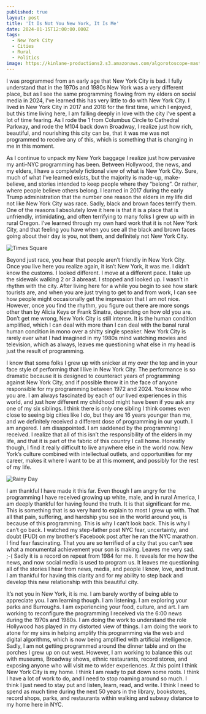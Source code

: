 ```yaml
---
published: true
layout: post
title: 'It Is Not You New York, It Is Me'
date: 2024-01-15T12:00:00.000Z
tags:
  - New York City
  - Cities
  - Rural
  - Politics
image: https://kinlane-productions2.s3.amazonaws.com/algorotoscope-master/american-dream-fundamental-nyc-57th-3.jpeg
---
```

I was programmed from an early age that New York City is bad. I fully understand that in the 1970s and 1980s New York was a very different place, but as I see the same programming flowing from my elders on social media in 2024, I’ve learned this has very little to do with New York City. I lived in New York City in 2017 and 2018 for the first time, which I enjoyed, but this time living here, I am falling deeply in love with the city I’ve spent a lot of time fearing. As I rode the 1 from Columbus Circle to Cathedral Parkway, and rode the M104 back down Broadway, I realize just how rich, beautiful, and nourishing this city can be, that it was me was not programmed to receive any of this, which is something that is changing in me in this moment.

As I continue to unpack my New York baggage I realize just how pervasive my anti-NYC programming has been. Between Hollywood, the news, and my elders, I have a completely fictional view of what is New York City. Sure, much of what I’ve learned exists, but the majority is made-up, make-believe, and stories intended to keep people where they “belong”. Or rather, where people believe others belong. I learned in 2017 during the early Trump administration that the number one reason the elders in my life did not like New York City was race. Sadly, black and brown faces terrify them. One of the reasons I absolutely love it here is that it is a place that is unfriendly, intimidating, and often terrifying to many folks I grew up with in rural Oregon. I’ve learned through my own hard work that it is not New York City, and that feeling you have when you see all the black and brown faces going about their day is you, not them, and definitely not New York City.

![Times Square](https://kinlane-productions2.s3.amazonaws.com/algorotoscope-master/american-dream-fundamental-times-square-corner.jpeg "Times Square")


Beyond just race, you hear that people aren’t friendly in New York City. Once you live here you realize again, it isn’t New York, it was me. I didn’t know the customs. I looked different. I move at a different pace. I take up the sidewalk walking 2 or 3 abreast. I stopped and looked up. I wasn’t in rhythm with the city. After living here for a while you begin to see how stark tourists are, and when you are just trying to get to and from work, I can see how people might occasionally get the impression that I am not nice. However, once you find the rhythm, you figure out there are more songs other than by Alicia Keys or Frank Sinatra, depending on how old you are. Don’t get me wrong, New York City is still intense. It is the human condition amplified, which I can deal with more than I can deal with the banal rural human condition in mono over a shitty single speaker. New York City is rarely ever what I had imagined in my 1980s mind watching movies and television, which as always, leaves me questioning what else in my head is just the result of programming.

I know that some folks I grew up with snicker at my over the top and in your face style of performing that I live in New York City. The performance is so dramatic because it is designed to counteract years of programming against New York City, and if possible throw it in the face of anyone responsible for my programming between 1972 and 2024. You know who you are. I am always fascinated by each of our lived experiences in this world, and just how different my childhood might have been if you ask any one of my six siblings. I think there is only one sibling I think comes even close to seeing big cities like I do, but they are 16 years younger than me, and we definitely received a different dose of programming in our youth. I am angered. I am disappointed. I am saddened by the programming I received. I realize that all of this isn’t the responsibility of the elders in my life, and that it is part of the fabric of this country I call home. Honestly though, I find it really difficult to live anywhere else in the world now. New York’s culture combined with intellectual outlets, and opportunities for my career, makes it where I want to be at this moment, and possibly for the rest of my life.

![Rainy Day](https://kinlane-productions2.s3.amazonaws.com/algorotoscope-master/american-dream-fundamental-nyc-skyline-rain.jpg "Rainy Day")

I am thankful I have made it this far. Even though I am angry for the programming I have received growing up white, male, and in rural America, I am deeply thankful for having found the truth. It is that significant for me. This is something that is so very hard to explain to most I grew up with. That all that pain, suffering, and hardship you see in the world around you, is because of this programming. This is why I can’t look back. This is why I can’t go back. I watched my step-father post NYC fear, uncertainty, and doubt (FUD) on my brother’s Facebook post after he ran the NYC marathon. I find fear fascinating. That you are so terrified of a city that you can’t see what a monumental achievement your son is making. Leaves me very sad. ;-( Sadly it is a record on repeat from 1984 for me. It reveals for me how the news, and now social media is used to program us. It leaves me questioning all of the stories I hear from news, media, and people I know, love, and trust. I am thankful for having this clarity and for my ability to step back and develop this new relationship with this beautiful city. 

It’s not you in New York, it is me. I am barely worthy of being able to appreciate you. I am learning though. I am listening. I am exploring your parks and Burroughs. I am experiencing your food, culture, and art. I am working to reconfigure the programming I received via the 6:00 news during the 1970s and 1980s. I am doing the work to understand the role Hollywood has played in my distorted view of things. I am doing the work to atone for my sins in helping amplify this programming via the web and digital algorithms, which is now being amplified with artificial intelligence. Sadly, I am not getting programmed around the dinner table and on the porches I grew up on out west. However, I am working to balance this out with museums, Broadway shows, ethnic restaurants, record stores, and exposing anyone who will visit me to wider experiences. At this point I think New York City is my home. I think I am ready to put down some roots. I think I have a lot of work to do, and I need to stop roaming around so much. I think I just need to stay put and listen, learn, read, and write. I think I need to spend as much time during the next 50 years in the library, bookstores, record shops, parks, and restaurants within walking and subway distance to my home here in NYC. 